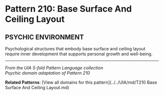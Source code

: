 # Pattern 210: Base Surface And Ceiling Layout

## PSYCHIC ENVIRONMENT

Psychological structures that embody base surface and ceiling layout require inner development that supports personal growth and well-being.

---

*From the UIA 5-fold Pattern Language collection*  
*Psychic domain adaptation of Pattern 210*

**Related Patterns**: [View all domains for this pattern](../../UIA/md/T210 Base Surface And Ceiling Layout.md)